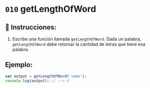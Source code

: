 # `010` getLengthOfWord

## 📝 Instrucciones:

1. Escribe una función llamada `getLengthOfWord`. Dada un palabra, `getLengthOfWord` debe retornar la cantidad de letras que tiene esa palabra.

## Ejemplo:

```Javascript
var output = getLengthOfWord('some');
console.log(output); // --> 4